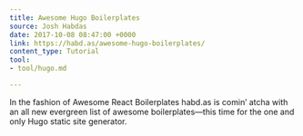 ```yaml
---
title: Awesome Hugo Boilerplates
source: Josh Habdas
date: 2017-10-08 08:47:00 +0000
link: https://habd.as/awesome-hugo-boilerplates/
content_type: Tutorial
tool:
- tool/hugo.md

---
```

In the fashion of Awesome React Boilerplates habd.as is comin’ atcha with an all new evergreen list of awesome boilerplates—this time for the one and only Hugo static site generator.
